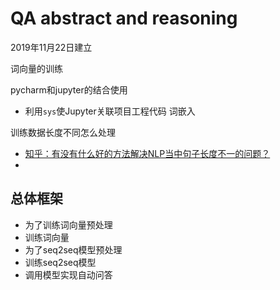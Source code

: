 # QA abstract and reasoning
 2019年11月22日建立
 
词向量的训练

pycharm和jupyter的结合使用
- 利用`sys`使Jupyter关联项目工程代码
词嵌入


训练数据长度不同怎么处理
- [知乎：有没有什么好的方法解决NLP当中句子长度不一的问题？](https://www.zhihu.com/question/313014770)
- []()

## 总体框架
- 为了训练词向量预处理
- 训练词向量
- 为了seq2seq模型预处理
- 训练seq2seq模型
- 调用模型实现自动问答